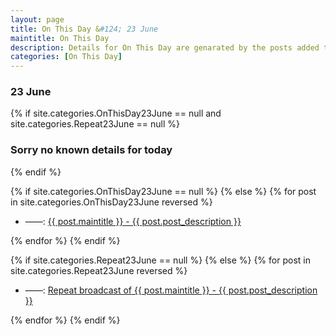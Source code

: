 ```yaml
---
layout: page
title: On This Day &#124; 23 June
maintitle: On This Day
description: Details for On This Day are genarated by the posts added to the website so the content is subject to changes/updates over time.
categories: [On This Day]
---
```


<h3>23 June</h3>

{% if site.categories.OnThisDay23June == null and site.categories.Repeat23June == null %}
  <h3>Sorry no known details for today</h3>
{% endif %}

{% if site.categories.OnThisDay23June == null %}
{% else %}
{% for post in site.categories.OnThisDay23June reversed %}
<ul>
<li> ——: <a href="{{ post.url }}">{{ post.maintitle }} - {{ post.post_description }}</a></li>
</ul>
{% endfor %}
{% endif %}

{% if site.categories.Repeat23June == null %}
{% else %}
{% for post in site.categories.Repeat23June reversed %}
<ul>
<li> ——: <a href="{{ post.url }}">Repeat broadcast of {{ post.maintitle }} - {{ post.post_description }}</a></li>
</ul>
{% endfor %}
{% endif %}
